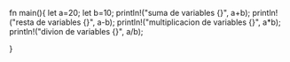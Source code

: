 fn main(){
let a=20;
let b=10;
println!("suma de variables {}", a+b);
println!("resta de variables {}", a-b);
println!("multiplicacion de variables {}", a*b);
println!("divion de variables {}", a/b);


}
